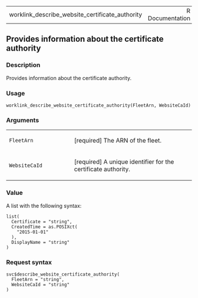 <table style="width: 100%;">
<tbody>
<tr class="odd">
<td>worklink_describe_website_certificate_authority</td>
<td style="text-align: right;">R Documentation</td>
</tr>
</tbody>
</table>

## Provides information about the certificate authority

### Description

Provides information about the certificate authority.

### Usage

    worklink_describe_website_certificate_authority(FleetArn, WebsiteCaId)

### Arguments

<table>
<colgroup>
<col style="width: 35%" />
<col style="width: 65%" />
</colgroup>
<tbody>
<tr class="odd">
<td><code
id="worklink_describe_website_certificate_authority_:_FleetArn">FleetArn</code></td>
<td><p>[required] The ARN of the fleet.</p></td>
</tr>
<tr class="even">
<td><code
id="worklink_describe_website_certificate_authority_:_WebsiteCaId">WebsiteCaId</code></td>
<td><p>[required] A unique identifier for the certificate
authority.</p></td>
</tr>
</tbody>
</table>

### Value

A list with the following syntax:

    list(
      Certificate = "string",
      CreatedTime = as.POSIXct(
        "2015-01-01"
      ),
      DisplayName = "string"
    )

### Request syntax

    svc$describe_website_certificate_authority(
      FleetArn = "string",
      WebsiteCaId = "string"
    )
